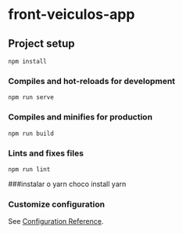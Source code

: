 # front-veiculos-app

## Project setup
```
npm install
```

### Compiles and hot-reloads for development
```
npm run serve
```

### Compiles and minifies for production
```
npm run build
```

### Lints and fixes files
```
npm run lint
```
###instalar o yarn
choco install yarn

### Customize configuration
See [Configuration Reference](https://cli.vuejs.org/config/).
